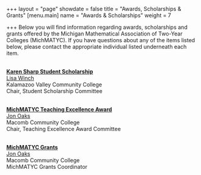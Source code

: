 +++
layout = "page"
showdate = false
title = "Awards, Scholarships & Grants"
[menu.main]
name = "Awards & Scholarships"
weight = 7

+++
Below you will find information regarding awards, scholarships and grants offered by the Michigan Mathematical Association of Two-Year Colleges (MichMATYC). If you have questions about any of the items listed below, please contact the appropriate individual listed underneath each item.</br></br>

<b>[Karen Sharp Student Scholarship](michmatyc.org/awards/scholarships/)</b></br>
[Lisa Winch](mailto:lwinch@kvcc.edu)</br>
Kalamazoo Valley Community College</br>
Chair, Student Scholarship Committee</br></br>

<b>[MichMATYC Teaching Excellence Award](michmatyc.org/awards/teachingexcellence/)</b></br>
[Jon Oaks](mailto:jonnyoaks@gmail.com)</br>
Macomb Community College</br>
Chair, Teaching Excellence Award Committee</br></br>

<b>[MichMATYC Grants](/awards/grants/)</b></br>
[Jon Oaks](mailto:jonnyoaks@gmail.com)</br>
Macomb Community College</br>
MichMATYC Grants Coordinator
